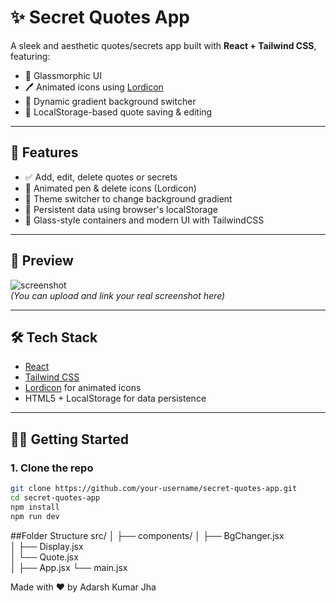 # ✨ Secret Quotes App

A sleek and aesthetic quotes/secrets app built with **React + Tailwind CSS**, featuring:

- 🧊 Glassmorphic UI
- 🖊️ Animated icons using [Lordicon](https://lordicon.com/)
- 🎨 Dynamic gradient background switcher
- 🧠 LocalStorage-based quote saving & editing

---

## 🚀 Features

- ✅ Add, edit, delete quotes or secrets
- 📝 Animated pen & delete icons (Lordicon)
- 🎨 Theme switcher to change background gradient
- 💾 Persistent data using browser's localStorage
- 🧊 Glass-style containers and modern UI with TailwindCSS

---

## 📸 Preview

![screenshot](./public/screenshot.png)  
*(You can upload and link your real screenshot here)*

---

## 🛠️ Tech Stack

- [React](https://reactjs.org/)
- [Tailwind CSS](https://tailwindcss.com/)
- [Lordicon](https://lordicon.com/) for animated icons
- HTML5 + LocalStorage for data persistence

---

## 🧑‍💻 Getting Started

### 1. Clone the repo

```bash
git clone https://github.com/your-username/secret-quotes-app.git
cd secret-quotes-app
npm install
npm run dev
```
##Folder Structure
src/
│
├── components/
│   ├── BgChanger.jsx       
│   ├── Display.jsx         
│   └── Quote.jsx           
│
├── App.jsx
└── main.jsx

Made with ❤️ by Adarsh Kumar Jha
